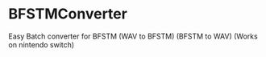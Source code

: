 # BFSTMConverter
Easy Batch converter for BFSTM (WAV to BFSTM) (BFSTM to WAV) (Works on nintendo switch)
